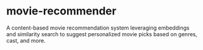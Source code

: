 # movie-recommender
A content-based movie recommendation system leveraging embeddings and similarity search to suggest personalized movie picks based on genres, cast, and more.
